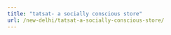 ```yaml
---
title: "tatsat- a socially conscious store"
url: /new-delhi/tatsat-a-socially-conscious-store/
---
```

